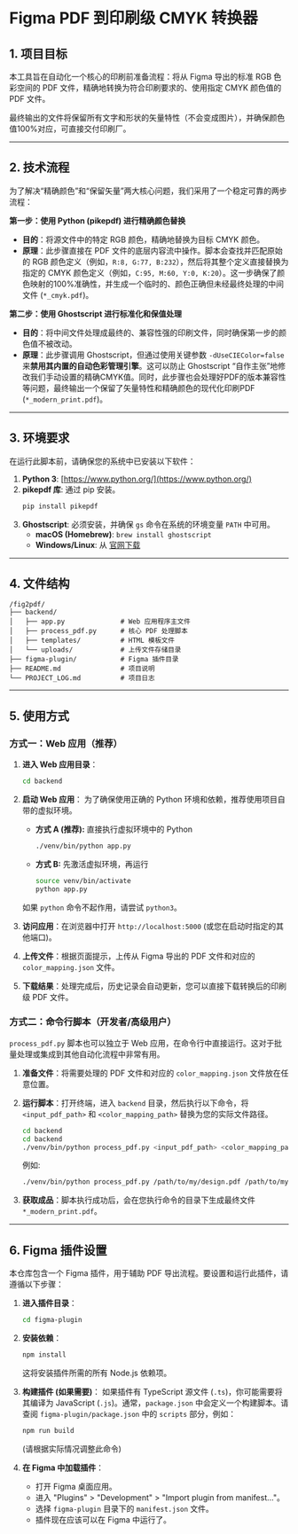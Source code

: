 # Figma PDF 到印刷级 CMYK 转换器

## 1. 项目目标

本工具旨在自动化一个核心的印刷前准备流程：将从 Figma 导出的标准 RGB 色彩空间的 PDF 文件，精确地转换为符合印刷要求的、使用指定 CMYK 颜色值的 PDF 文件。

最终输出的文件将保留所有文字和形状的矢量特性（不会变成图片），并确保颜色值100%对应，可直接交付印刷厂。

---

## 2. 技术流程

为了解决“精确颜色”和“保留矢量”两大核心问题，我们采用了一个稳定可靠的两步流程：

**第一步：使用 Python (pikepdf) 进行精确颜色替换**

- **目的**：将源文件中的特定 RGB 颜色，精确地替换为目标 CMYK 颜色。
- **原理**：此步骤直接在 PDF 文件的底层内容流中操作。脚本会查找并匹配原始的 RGB 颜色定义（例如，`R:8, G:77, B:232`），然后将其整个定义直接替换为指定的 CMYK 颜色定义（例如，`C:95, M:60, Y:0, K:20`）。这一步确保了颜色映射的100%准确性，并生成一个临时的、颜色正确但未经最终处理的中间文件 (`*_cmyk.pdf`)。

**第二步：使用 Ghostscript 进行标准化和保值处理**

- **目的**：将中间文件处理成最终的、兼容性强的印刷文件，同时确保第一步的颜色值不被改动。
- **原理**：此步骤调用 Ghostscript，但通过使用关键参数 `-dUseCIEColor=false` 来**禁用其内置的自动色彩管理引擎**。这可以防止 Ghostscript “自作主张”地修改我们手动设置的精确CMYK值。同时，此步骤也会处理好PDF的版本兼容性等问题，最终输出一个保留了矢量特性和精确颜色的现代化印刷PDF (`*_modern_print.pdf`)。

---

## 3. 环境要求

在运行此脚本前，请确保您的系统中已安装以下软件：

1.  **Python 3**: [https://www.python.org/](https://www.python.org/)
2.  **pikepdf 库**: 通过 pip 安装。
    ```bash
    pip install pikepdf
    ```
3.  **Ghostscript**: 必须安装，并确保 `gs` 命令在系统的环境变量 `PATH` 中可用。
    -   **macOS (Homebrew)**: `brew install ghostscript`
    -   **Windows/Linux**: 从 [官网下载](https://www.ghostscript.com/releases/gsdnld.html)

---

## 4. 文件结构

```
/fig2pdf/
├── backend/
│   ├── app.py              # Web 应用程序主文件
│   ├── process_pdf.py      # 核心 PDF 处理脚本
│   ├── templates/          # HTML 模板文件
│   └── uploads/            # 上传文件存储目录
├── figma-plugin/           # Figma 插件目录
├── README.md               # 项目说明
└── PROJECT_LOG.md          # 项目日志
```

---

## 5. 使用方式

### 方式一：Web 应用（推荐）

1.  **进入 Web 应用目录**：
    ```bash
    cd backend
    ```

2.  **启动 Web 应用**：
    为了确保使用正确的 Python 环境和依赖，推荐使用项目自带的虚拟环境。

    *   **方式 A (推荐):** 直接执行虚拟环境中的 Python
        ```bash
        ./venv/bin/python app.py
        ```
    *   **方式 B:** 先激活虚拟环境，再运行
        ```bash
        source venv/bin/activate
        python app.py
        ```
    如果 `python` 命令不起作用，请尝试 `python3`。

3.  **访问应用**：在浏览器中打开 `http://localhost:5000` (或您在启动时指定的其他端口)。

4.  **上传文件**：根据页面提示，上传从 Figma 导出的 PDF 文件和对应的 `color_mapping.json` 文件。

5.  **下载结果**：处理完成后，历史记录会自动更新，您可以直接下载转换后的印刷级 PDF 文件。

### 方式二：命令行脚本（开发者/高级用户）

`process_pdf.py` 脚本也可以独立于 Web 应用，在命令行中直接运行。这对于批量处理或集成到其他自动化流程中非常有用。

1.  **准备文件**：将需要处理的 PDF 文件和对应的 `color_mapping.json` 文件放在任意位置。

2.  **运行脚本**：打开终端，进入 `backend` 目录，然后执行以下命令，将 `<input_pdf_path>` 和 `<color_mapping_path>` 替换为您的实际文件路径。
    ```bash
    cd backend
    cd backend
    ./venv/bin/python process_pdf.py <input_pdf_path> <color_mapping_path>
    ```
    例如:
    ```bash
    ./venv/bin/python process_pdf.py /path/to/my/design.pdf /path/to/my/colors.json
    ```

3.  **获取成品**：脚本执行成功后，会在您执行命令的目录下生成最终文件 `*_modern_print.pdf`。

---

## 6. Figma 插件设置

本仓库包含一个 Figma 插件，用于辅助 PDF 导出流程。要设置和运行此插件，请遵循以下步骤：

1.  **进入插件目录**：
    ```bash
    cd figma-plugin
    ```

2.  **安装依赖**：
    ```bash
    npm install
    ```
    这将安装插件所需的所有 Node.js 依赖项。

3.  **构建插件 (如果需要)**：
    如果插件有 TypeScript 源文件 (`.ts`)，你可能需要将其编译为 JavaScript (`.js`)。通常，`package.json` 中会定义一个构建脚本。请查阅 `figma-plugin/package.json` 中的 `scripts` 部分，例如：
    ```bash
    npm run build
    ```
    (请根据实际情况调整此命令)

4.  **在 Figma 中加载插件**：
    -   打开 Figma 桌面应用。
    -   进入 "Plugins" > "Development" > "Import plugin from manifest..."。
    -   选择 `figma-plugin` 目录下的 `manifest.json` 文件。
    -   插件现在应该可以在 Figma 中运行了。